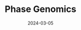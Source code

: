 ---  
layout: startup_page  
title: "Phase Genomics"  
id: "phasegenomics.com"  
permalink: "/phasegenomicsphasegenomics.com03052024/"  
website: "https://phasegenomics.com/"  
funding_round: "Grant"  
funding_amount: "$1.5M"  
investors: "Bill & Melinda Gates Foundation"  
about: "Phase Genomics develops and provides genomic tools and services, focusing on chromosome-scale genome assembly, microbiome discovery, and genomic variation analysis. Their technology leverages proximity ligation to offer insights into complex genomes and metagenomes. The company aims to empower scientists with advanced genomic tools for accelerated discoveries."  
markets: "Genomics, Biotechnology, Microbiology"  
hq: "Seattle, Washington, United States"  
founded_year: "2015"  
linkedin: "https://www.linkedin.com/company/phase-genomics-inc/"  
twitter: "https://twitter.com/PhaseGenomics"  
instagram: ""  
facebook: "https://www.facebook.com/phasegenomics/"  
crunchbase: "https://www.crunchbase.com/organization/phase-genomics"  
pitchbook: "https://pitchbook.com/profiles/company/222479-47"  

date_display: "05-Mar-2024"  
date: "2024-03-05"

# SEO Optimization  
meta_title: "Phase Genomics - Grant Funding ($1.5M)"  
meta_description: "Phase Genomics, Phase Genomics develops and provides genomic tools and services, focusing on chromosome-scale genome assembly, microbiome discovery, and genomic varia..."  
meta_keywords: "Phase Genomics, Genomics, Biotechnology, Microbiology, Grant funding"  
canonical_url: "https://startup.projectstartups.com/phasegenomicsphasegenomics.com03052024/"  
---